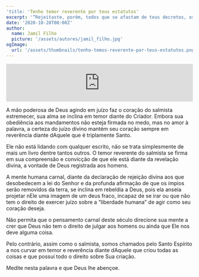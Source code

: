 ```yaml
---
'title: 'Tenho temor reverente por teus estatutos'
excerpt: '“Rejeitaste, porém, todos que se afastam de teus decretos, os que só enganam a si mesmos. Removes os ímpios da terra como coisa desprezível; por isso, amo teus preceitos. Estremeço de medo de ti; tenho temor reverente por teus estatutos” – Salmos 119:118-120'
date: '2020-10-28T08:00Z'
author:
  name: Jamil Filho
  picture: '/assets/autores/jamil_filho.jpg'
ogImage:
  url: '/assets/thumbnails/tenho-temos-reverente-por-teus-estatutos.png'
---
```


<iframe src="https://anchor.fm/novasdecadamanha/embed/episodes/Devocional-99---Tenho-temor-reverente-por-teus-estatutos-estddt" height="102px" width="100%" frameborder="0" scrolling="no"></iframe>

A mão poderosa de Deus agindo em juízo faz o coração do salmista estremecer, sua alma se inclina em temor diante do Criador. Embora sua obediência aos mandamentos não esteja firmada no medo, mas no amor à palavra, a certeza do juízo divino mantém seu coração sempre em reverência diante dAquele que é triplamente Santo.

Ele não está lidando com qualquer escrito, não se trata simplesmente de mais um livro dentre tantos outros. O temor reverente do salmista se firma em sua compreensão e convicção de que ele está diante da revelação divina, a vontade de Deus registrada aos homens.

A mente humana carnal, diante da declaração de rejeição divina aos que desobedecem a lei do Senhor e da profunda afirmação de que os ímpios serão removidos da terra, se inclina em rebeldia a Deus, pois ela anseia projetar nEle uma imagem de um deus fraco, incapaz de se irar ou que não tem o direito de exercer juízo sobre a “liberdade humana” de agir como seu coração deseja.

Não permita que o pensamento carnal deste século direcione sua mente a crer que Deus não tem o direito de julgar aos homens ou ainda que Ele nos deve alguma coisa.

Pelo contrário, assim como o salmista, somos chamados pelo Santo Espírito a nos curvar em temor e reverência diante dAquele que criou todas as coisas e que possuí todo o direito sobre Sua criação.

Medite nesta palavra e que Deus lhe abençoe.